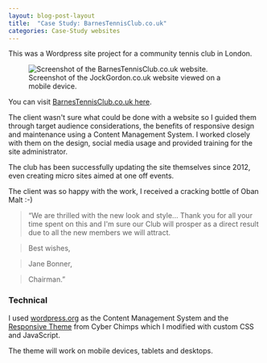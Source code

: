 ```yaml
---
layout: blog-post-layout
title:  "Case Study: BarnesTennisClub.co.uk"
categories: Case-Study websites
---
```


This was a Wordpress site project for a community tennis club in London.

<figure>
  <img src="/blog/img/2014/jan/2014-01-11-case-website-barnes-tennis.jpg" alt="Screenshot of the BarnesTennisClub.co.uk website." style="max-width:476px;">
  <figcaption>Screenshot of the JockGordon.co.uk website viewed on a mobile device.</figcaption>
</figure>

You can visit <a href="http://www.barnestennisclub.co.uk" title="Open the BarnesTennisClub.co.uk website in a new window." target="_blank">BarnesTennisClub.co.uk here</a>.

 The client wasn't sure what could be done with a website so I guided them through target audience considerations, the benefits of responsive design and maintenance using a Content Management System. I worked closely with them on the design, social media usage and provided training for the site administrator.

 The club has been successfully updating the site themselves since 2012, even creating micro sites aimed at one off events.

 The client was so happy with the work, I received a cracking bottle of Oban Malt :-)

> &#8220;We are thrilled with the new look and style...
> Thank you for all your time spent on this and I'm sure our Club will prosper as a direct result due to all the new members we will attract.

> Best wishes,

> Jane Bonner,

> Chairman.&#8221;

### Technical

I used <a href="http://www.wordpress.org" title="Open the wordpress.org website in a new window." target="_blank">wordpress.org</a> as the Content Management System and the <a href="http://cyberchimps.com/responsive-theme/" title="Open the Cyber Chimps website in a new window." target="_blank">Responsive Theme</a> from Cyber Chimps which I modified with custom CSS and JavaScript.

The theme will work on mobile devices, tablets and desktops.